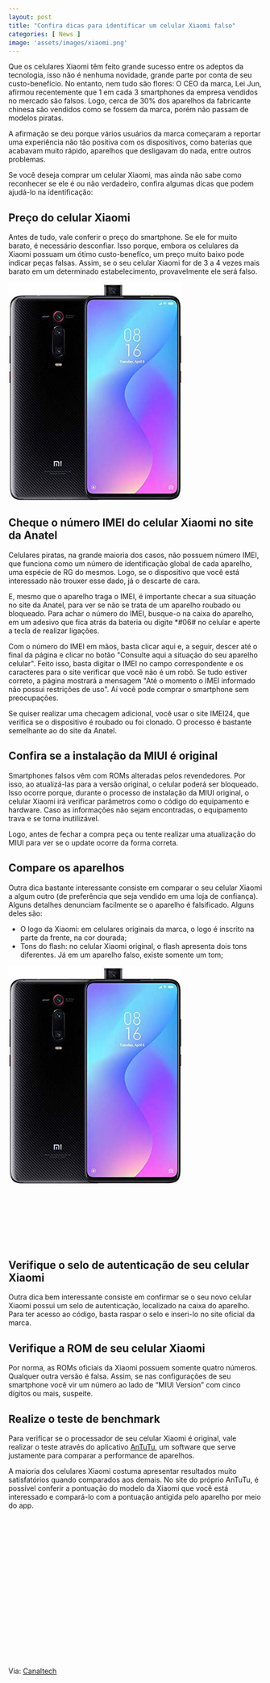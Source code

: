 ```yaml
---
layout: post
title: "Confira dicas para identificar um celular Xiaomi falso"
categories: [ News ]
image: 'assets/images/xiaomi.png'
---
```


Que os celulares Xiaomi têm feito grande sucesso entre os adeptos da tecnologia, isso não é nenhuma novidade, grande parte por conta de seu custo-benefício. No entanto, nem tudo são flores: O CEO da marca, Lei Jun, afirmou recentemente que 1 em cada 3 smartphones da empresa vendidos no mercado são falsos. Logo, cerca de 30% dos aparelhos da fabricante chinesa são vendidos como se fossem da marca, porém não passam de modelos piratas.

A afirmação se deu porque vários usuários da marca começaram a reportar uma experiência não tão positiva com os dispositivos, como baterias que acabavam muito rápido, aparelhos que desligavam do nada, entre outros problemas.

Se você deseja comprar um celular Xiaomi, mas ainda não sabe como reconhecer se ele é ou não verdadeiro, confira algumas dicas que podem ajudá-lo na identificação:

<!-- RETANGULO LARGO -->
<script async src="https://pagead2.googlesyndication.com/pagead/js/adsbygoogle.js"></script>
<!-- Informat -->
<ins class="adsbygoogle"
style="display:block"
data-ad-client="ca-pub-2838251107855362"
data-ad-slot="2327980059"
data-ad-format="auto"
data-full-width-responsive="true"></ins>
<script>
(adsbygoogle = window.adsbygoogle || []).push({});
</script>  

## Preço do celular Xiaomi

Antes de tudo, vale conferir o preço do smartphone. Se ele for muito barato, é necessário desconfiar. Isso porque, embora os celulares da Xiaomi possuam um ótimo custo-benefíco, um preço muito baixo pode indicar peças falsas. Assim, se o seu celular Xiaomi for de 3 a 4 vezes mais barato em um determinado estabelecimento, provavelmente ele será falso.

![Xiaomi: preço dos celulares mais populares varia entre R$1.200 e R$2.000](/assets/images/xiaomi.png)

## Cheque o número IMEI do celular Xiaomi no site da Anatel

Celulares piratas, na grande maioria dos casos, não possuem número IMEI, que funciona como um número de identificação global de cada aparelho, uma espécie de RG do mesmos. Logo, se o dispositivo que você está interessado não trouxer esse dado, já o descarte de cara.

E, mesmo que o aparelho traga o IMEI, é importante checar a sua situação no site da Anatel, para ver se não se trata de um aparelho roubado ou bloqueado. Para achar o número do IMEI, busque-o na caixa do aparelho, em um adesivo que fica atrás da bateria ou digite *#06# no celular e aperte a tecla de realizar ligações.

Com o número do IMEI em mãos, basta clicar aqui e, a seguir, descer até o final da página e clicar no botão "Consulte aqui a situação do seu aparelho celular". Feito isso, basta digitar o IMEI no campo correspondente e os caracteres para o site verificar que você não é um robô. Se tudo estiver correto, a página mostrará a mensagem "Até o momento o IMEI informado não possui restrições de uso". Aí você pode comprar o smartphone sem preocupações.

Se quiser realizar uma checagem adicional, você usar o site IMEI24, que verifica se o dispositivo é roubado ou foi clonado. O processo é bastante semelhante ao do site da Anatel.

<!-- RETANGULO LARGO 2 -->
<script async src="//pagead2.googlesyndication.com/pagead/js/adsbygoogle.js"></script>
<ins class="adsbygoogle"
style="display:block; text-align:center;"
data-ad-layout="in-article"
data-ad-format="fluid"
data-ad-client="ca-pub-2838251107855362"
data-ad-slot="8549252987"></ins>
<script>
(adsbygoogle = window.adsbygoogle || []).push({});
</script>

## Confira se a instalação da MIUI é original

Smartphones falsos vêm com ROMs alteradas pelos revendedores. Por isso, ao atualizá-las para a versão original, o celular poderá ser bloqueado. Isso ocorre porque, durante o processo de instalação da MIUI original, o celular Xiaomi irá verificar parâmetros como o código do equipamento e hardware. Caso as informações não sejam encontradas, o equipamento trava e se torna inutilizável.

Logo, antes de fechar a compra peça ou tente realizar uma atualização do MIUI para ver se o update ocorre da forma correta.

## Compare os aparelhos

Outra dica bastante interessante consiste em comparar o seu celular Xiaomi a algum outro (de preferência que seja vendido em uma loja de confiança). Alguns detalhes denunciam facilmente se o aparelho é falsificado. Alguns deles são:

+ O logo da Xiaomi: em celulares originais da marca, o logo é inscrito na parte da frente, na cor dourada;
+ Tons do flash: no celular Xiaomi original, o flash apresenta dois tons diferentes. Já em um aparelho falso, existe somente um tom;

![Logo na parte de trás do Xiaomi é possível identificar um aparelho falso](/assets/images/xiaomi.png "Logo na parte de trás do Xiaomi é possível identificar um aparelho falso Foto: GizChina.it")

<!-- MINI ANÚNCIO -->
<script async src="//pagead2.googlesyndication.com/pagead/js/adsbygoogle.js"></script>
<!-- Games Root -->
<ins class="adsbygoogle"
style="display:inline-block;width:336px;height:100px"
data-ad-client="ca-pub-2838251107855362"
data-ad-slot="5351066970"></ins>
<script>
(adsbygoogle = window.adsbygoogle || []).push({});
</script>

## Verifique o selo de autenticação de seu celular Xiaomi

Outra dica bem interessante consiste em confirmar se o seu novo celular Xiaomi possui um selo de autenticação, localizado na caixa do aparelho. Para ter acesso ao código, basta raspar o selo e inseri-lo no site oficial da marca.

## Verifique a ROM de seu celular Xiaomi

Por norma, as ROMs oficiais da Xiaomi possuem somente quatro números. Qualquer outra versão é falsa. Assim, se nas configurações de seu smartphone você vir um número ao lado de “MIUI Version” com cinco dígitos ou mais, suspeite.

## Realize o teste de benchmark

Para verificar se o processador de seu celular Xiaomi é original, vale realizar o teste através do aplicativo [AnTuTu](https://play.google.com/store/apps/details?id=com.antutu.ABenchMark&hl=pt_BR), um software que serve justamente para comparar a performance de aparelhos.

A maioria dos celulares Xiaomi costuma apresentar resultados muito satisfatórios quando comparados aos demais. No site do próprio AnTuTu, é possível conferir a pontuação do modelo da Xiaomi que você está interessado e compará-lo com a pontuação antigida pelo aparelho por meio do app.

<!-- QUADRADO -->
<script async src="//pagead2.googlesyndication.com/pagead/js/adsbygoogle.js"></script>
<ins class="adsbygoogle"
style="display:inline-block;width:336px;height:280px"
data-ad-client="ca-pub-2838251107855362"
data-ad-slot="5351066970"></ins>
<script>
(adsbygoogle = window.adsbygoogle || []).push({});
</script>

Via: [Canaltech](https://canaltech.com.br/smartphone/confira-dicas-para-identificar-um-celular-xiaomi-falso/)
